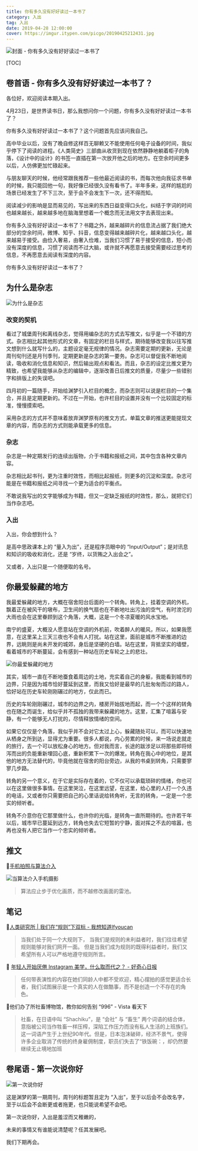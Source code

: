 ```yaml
---
title: 你有多久没有好好读过一本书了
category: 入出
tag: 入出
date: 2019-04-28 12:00:00
cover: https://imgur.itypen.com/picgo/20190425212431.jpg
---
```


![封面 - 你有多久没有好好读过一本书了](https://imgur.itypen.com/picgo/20190425212431.jpg)

[TOC]

## 卷首语 - 你有多久没有好好读过一本书了？

各位好，欢迎阅读本期入出。

4月23日，是世界读书日，那么我想问你一个问题，你有多久没有好好读过一本书了？

你有多久没有好好读过一本书了？这个问题首先应该问我自己。

高中毕业以后，没有了晚自修这样百无聊赖又不能使用任何电子设备的时间，我似乎停下了阅读的进程。《人类简史》三部曲从收货到现在依然静静地躺着柜子的角落，《设计中的设计》的书签一直插在第一次放开他之后的地方。在空余时间更多以后，人仿佛更加忙碌起来。

与朋友聊天的时候，他经常跟我推荐一些他最近阅读的书，而每次他向我征求书单的时候，我只能回他一句，我好像已经很久没有看书了。半年多来，这样的尴尬的场景已经发生了不下三次，至于会不会发生下一次，还不得而知。

阅读减少的影响是显而易见的，写出来的东西日益变得口头化，纠结于字词的时间也越来越长，越来越多地在脑海里想着一个概念而无法用文字去表现出来。

你有多久没有好好读过一本书了？书籍之外，越来越碎片的信息流占据了我们绝大部分的空余时间，微博、知乎、抖音，信息变得越来越碎片化，越来越口头化，越来越易于接受。由俭入奢易，由奢入俭难，当我们习惯了易于接受的信息，短小而没有深度的信息，习惯了阅读而不过大脑，或许就不再愿意去接受需要经过思考的信息，不再愿意去阅读有深度的内容。

你有多久没有好好读过一本书了？

## 为什么是杂志

![为什么是杂志](https://imgur.itypen.com/picgo/20190425175043.jpg)

### 改变的契机

看过了城堡周刊和离线杂志，觉得用编杂志的方式去写推文，似乎是一个不错的方式。杂志相比起其他形式的文章，有固定的栏目与样式，期待能够改变我以往写推文想到什么就写什么的，主题设定毫无规律的情况。杂志需要定期的更新，无论是周刊旬刊还是月刊季刊，定期更新是杂志的第一要务。杂志可以督促我不断地阅读，吸收和消化信息和知识，然后输出观点和看法。而且，杂志的设定比推文更为精致，也希望我能够从杂志的编辑中，逐渐改善日后推文的质量，尽量少一些错别字和排版上的失误吧。

四月初的一篇随手，开始给渊梦引入栏目的概念，而杂志则可以说是栏目的一个集合，并且是定期更新的。不过在一开始，也许栏目的设置并没有一个比较固定的标准，慢慢摸索吧。

采用杂志的方式并不意味着放弃渊梦原有的推文方式，单篇文章的推送更能提现文章的内容，而杂志的方式则能承载更多的信息。

### 杂志

杂志是一种定期发行的连续出版物，介于书籍和报纸之间，其中包含各种文章内容。

杂志相比起书刊，更为注重时效性，而相比起报纸，则更多的沉淀和深度。杂志可能是在书籍和报纸之间寻找一个更为适合的平衡点。

不敢说我写出的文字能够成为书籍，但又一定缺乏报纸的时效性，那么，就把它们当作杂志吧。

### 入出

入出，你会想到什么？

是高中思政课本上的 “量入为出”，还是程序员眼中的 “Input/Output”；是对讯息和知识的吸收和消化，还是 “岁终，以货贿之入出会之”。

又或者，入出只是一个随便取的名号。

## 你最爱躲藏的地方

我最爱躲藏的地方，大概在宿舍阳台后面的一个转角。转角上，挂着空调的外机，飘着正在被风干的墩布，卫生间的换气扇也在不断地吐出污浊的空气，有时滂沱的大雨也会在这里眷顾到这个角落，大概，这是一个冬凉夏暖的风水宝地。

南宁的盛夏，大概没人愿意站在空调的外机前，吹着醉人的暖风，所以，如果我愿意，在这里呆上三天三夜也不会有人打扰。站在这里，面前是城市不断推进的边界，远眺则是尚未开发的城郊，身后是坚硬的白墙。站在这里，背抵坚实的墙壁，看着城市的不断蔓延，会有感到一种站在历史车轮之上的悲壮。

![你最爱躲藏的地方](https://imgur.itypen.com/picgo/20190425211127.jpg)

其实，城市一直在不断地蚕食着周边的土地，充实着自己的身躯，我能看到城市的边界，只是因为城市恰好蔓延到这里，而我又恰好是最早的几批匆匆而过的路人，恰好站在历史车轮刚刚碾过的地方，仅此而已。

历史的车轮刚刚碾过，城市的边界之内，楼房开始拔地而起，而一个个这样的转角也在随之而诞生，给似乎并不孤独的我带来躲藏的地方。这里，汇集了喧嚣与安静，有一个能够无人打扰的，尽情释放情绪的空间。

如果它仅仅是个角落，我似乎并不会对它太过上心，躲藏随处可以，而可以快速地从栖身之所到达，显得尤为重要。很多人都说，内心劳累的时候，来一场说走就走的旅行，去一个可以放松身心的地方。但对我而言，长途的跋涉足以将那些即将倾泻而出的负能重新埋回心底，重新积累下一次的爆发。转角在我心中的地位，是其他的地方无法替代的，毕竟他就在宿舍的阳台旁边，从我的书桌到转角，只需要寥寥几步路。

转角的另一个意义，在于它是实际存在着的，它不仅可以承载琐碎的情绪，你也可以在这里做很多事情。在这里哭泣，在这里远望，在这里，给心里的人打一个久违的电话，又或者你只需要把自己的心里话说给转角听，无言的转角，一定是一个忠实的倾听者。

转角不介意你在它那里做什么，也许你的光临，是转角一直所期待的。也许若干年以后，城市早已蔓延到远方，转角也失去它短暂的宁静，面对挥之不去的喧嚣，也再也没有人把它当作一个忠实的倾听者。

## 推文

💬[手机拍照与算法介入](https://mp.weixin.qq.com/s?__biz=MzU4NDU5MzcyMw==&mid=2247484117&idx=1&sn=3388956b05a7cf7d774d263fa480a01f&chksm=fd963a81cae1b3977e486718add758389538a4d5cff83b9cf583885bc6d2735e794a5d8656da&token=360160523&lang=zh_CN#rd)

![当算法介入手机摄影](https://imgur.itypen.com/picgo/20190425232808.jpg)

> 算法应止步于优化画质，而不越修改画面的雷池。

## 笔记

📌[人类研究所 | 我们在“规则”下双标 - 我想知道Ifyoucan](https://mp.weixin.qq.com/s?__biz=MzU5MTUyODE3MQ==&mid=2247486512&idx=1&sn=76fb4df6d2c9ea573b663a8044de49d2&chksm=fe2ce5b4c95b6ca2c6229ddb40e6dc56712a763e35e9b52e30250d494a434515e23299fc10a3&mpshare=1&scene=23&srcid=04258Kmh7UDPZ3G4LxgieHrj#rd)

> 当我们处于同一个大规则下，
> 当我们是规则的未利益者时，我们往往希望规则能够对我们网开一面。
> 但是当我们成为规则的既得利益者时，我们又希望所有人可以严格地遵守规则所言。

📌 [年轻人开始厌倦 Instagram 美学，什么取而代之？ - 好奇心日报](http://www.qdaily.com/articles/63243.html)

> 任何带表演性的内容在她们同龄人中都不受欢迎，精心摆拍的感觉更适合长者，我们试图展示是一个真实的人在做酷事，而不是创造一个不存在的角色。

📌他们办了所社畜博物馆，教你如何告别 “996” - Vista 看天下

> 社畜，在日语中叫 “Shachiku”，是 “会社” 与 “畜生” 两个词语的结合体，意指被公司当作牲畜一样压榨，深陷工作压力而没有私人生活的上班族们。这一词语产生于上世纪90年代。但是，日本泡沫破碎，经济不景气，使得许多企业取消了传统的终身雇佣制度，职员们失去了“铁饭碗：，却仍然要继续无止境地加班

## 卷尾语 - 第一次说你好

![第一次说你好](https://imgur.itypen.com/picgo/20190425184045.jpg)

这是渊梦的第一期周刊，周刊的标题暂且定为 “入出”，至于以后会不会改名字，至于以后会不会断更或者拖更，也只能说希望不会吧。

第一次说你好，入出是羞涩而又稚嫩的，

未来的事情又有谁能说清楚呢？任其发展吧。

我们下期再会。